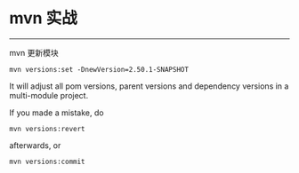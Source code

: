 # mvn 实战
   ---
   
   mvn 更新模块
   ```shell
   mvn versions:set -DnewVersion=2.50.1-SNAPSHOT
   ```
   It will adjust all pom versions, parent versions and dependency versions in a multi-module project.
   
   If you made a mistake, do
   ```shell
   mvn versions:revert
   ```
   afterwards, or
   ```shell
   mvn versions:commit
   ```
